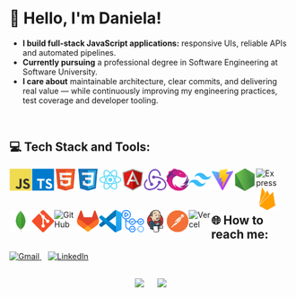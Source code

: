 # 💫 Hello, I'm Daniela!

-   **I build full-stack JavaScript applications:** responsive UIs, reliable APIs and automated pipelines.
-   **Currently pursuing** a professional degree in Software Engineering at Software University.
-   **I care about** maintainable architecture, clear commits, and delivering real value — while continuously improving my engineering practices, test coverage and developer tooling.
<br>

## 💻 Tech Stack and Tools:

<img align="left" title="JavaScript" alt="JavaScript" width="40px" src="https://raw.githubusercontent.com/devicons/devicon/master/icons/javascript/javascript-original.svg" />
<img align="left" title="TypeScript" alt="TypeScript" width="40px" src="https://raw.githubusercontent.com/devicons/devicon/master/icons/typescript/typescript-original.svg" />
<img align="left" title="HTML5" alt="HTML5" width="40px" src="https://raw.githubusercontent.com/devicons/devicon/master/icons/html5/html5-original.svg" />
<img align="left" title="CSS3" alt="CSS3" width="40px" src="https://raw.githubusercontent.com/devicons/devicon/master/icons/css3/css3-original.svg" />

<img align="left" title="React" alt="React" width="40px" src="https://raw.githubusercontent.com/devicons/devicon/master/icons/react/react-original.svg" />
<img align="left" title="Angular" alt="Angular" width="40px" src="https://raw.githubusercontent.com/devicons/devicon/master/icons/angularjs/angularjs-original.svg" />
<img align="left" title="Redux" alt="Redux" width="40px" src="https://raw.githubusercontent.com/devicons/devicon/master/icons/redux/redux-original.svg" />
<img align="left" title="RxJS" alt="RxJS" width="40px" src="https://raw.githubusercontent.com/devicons/devicon/master/icons/rxjs/rxjs-original.svg" />
<img align="left" title="Tailwind CSS" alt="Tailwind CSS" width="40px" src="https://raw.githubusercontent.com/devicons/devicon/master/icons/tailwindcss/tailwindcss-original.svg" />
<img align="left" title="Vite" alt="Vite" width="40px" src="https://raw.githubusercontent.com/devicons/devicon/master/icons/vitejs/vitejs-original.svg" />

<img align="left" title="Node.js" alt="Node.js" width="40px" src="https://raw.githubusercontent.com/devicons/devicon/master/icons/nodejs/nodejs-original.svg" />
<img align="left" title="Express" alt="Express" width="40px" src="https://cdn.simpleicons.org/express/FFFFFF" />
<img align="left" title="Firebase" alt="Firebase" width="40px" src="https://raw.githubusercontent.com/devicons/devicon/master/icons/firebase/firebase-plain.svg" />
<img align="left" title="MongoDB" alt="MongoDB" width="40px" src="https://raw.githubusercontent.com/devicons/devicon/master/icons/mongodb/mongodb-original.svg" />

<img align="left" title="Git" alt="Git" width="40px" src="https://raw.githubusercontent.com/devicons/devicon/master/icons/git/git-original.svg" />
<img align="left" title="GitHub" alt="GitHub" width="40px" src="https://cdn.simpleicons.org/github/FFFFFF" />
<img align="left" title="GitLab" alt="GitLab" width="40px" src="https://raw.githubusercontent.com/devicons/devicon/master/icons/gitlab/gitlab-original.svg" />
<img align="left" title="VS Code" alt="VS Code" width="40px" src="https://raw.githubusercontent.com/devicons/devicon/master/icons/vscode/vscode-original.svg" />
<img align="left" title="GitHub Actions" alt="GitHub Actions" width="40px" src="https://raw.githubusercontent.com/devicons/devicon/master/icons/githubactions/githubactions-original.svg" />
<img align="left" title="Jenkins" alt="Jenkins" width="40px" src="https://raw.githubusercontent.com/devicons/devicon/master/icons/jenkins/jenkins-original.svg" />
<img align="left" title="Postman" alt="Postman" width="40px" src="https://raw.githubusercontent.com/devicons/devicon/master/icons/postman/postman-original.svg" />
<img align="left" title="Vercel" alt="Vercel" width="40px" src="https://cdn.simpleicons.org/vercel/FFFFFF" />

<br><br><br>

## 🌐 How to reach me:

<a href="mailto:dconewa@gmail.com">
  <img src="https://skillicons.dev/icons?i=gmail" height="40" alt="Gmail"/>
</a>&nbsp;&nbsp;
<a href="https://www.linkedin.com/in/daniella-coneva/">
  <img src="https://skillicons.dev/icons?i=linkedin" height="40" alt="LinkedIn"/>
</a>
<br>
<br>

<p align="center">
  <img src="https://nirzak-streak-stats.vercel.app/?user=danielleconeva&theme=omni&hide_border=true" height="180" />
  &nbsp;&nbsp;&nbsp;&nbsp;
  <img src="https://github-readme-stats.vercel.app/api/top-langs/?username=danielleconeva&theme=omni&hide_border=true&include_all_commits=true&count_private=true&layout=compact" height="180" />
</p>
